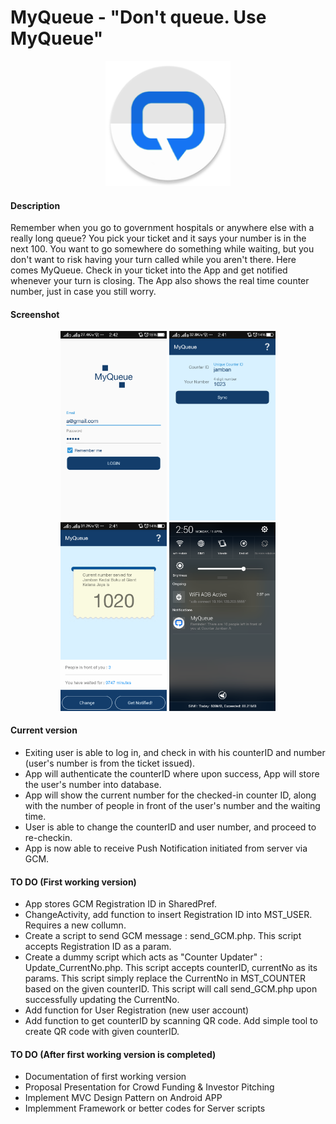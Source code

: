 # MyQueue - "Don't queue. Use MyQueue"

<p align="center">
  <img src="https://github.com/mrafsyam/myqueue/blob/master/app/src/main/res/mipmap-xxxhdpi/ic_launcher.png?raw=true" width="200"/>
</p>

#### Description  
Remember when you go to government hospitals or anywhere else with a really long queue? You pick your ticket and it says your number is in the next 100. You want to go somewhere do something while waiting, but you don't want to risk having your turn called while you aren't there. Here comes MyQueue. Check in your ticket into the App and get notified whenever your turn is closing. The App also shows the real time counter number, just in case you still worry.

#### Screenshot 
<p align="center">
  <img src="https://github.com/mrafsyam/myqueue/blob/master/Screenshot/Screenshot_2016-04-11-14-42-23-446.png?raw=true" width="170"/>
  <img src="https://github.com/mrafsyam/myqueue/blob/master/Screenshot/Screenshot_2016-04-11-14-41-52-861.png?raw=true" width="170"/>
  <img src="https://github.com/mrafsyam/myqueue/blob/master/Screenshot/Screenshot_2016-04-11-14-41-47-957.png?raw=true" width="170"/>
  <img src="https://github.com/mrafsyam/myqueue/blob/master/Screenshot/Screenshot_2016-04-11-14-50-42-357.png?raw=true" width="170"/>
</p>


#### Current version
* Exiting user is able to log in, and check in with his counterID and number (user's number is from the ticket issued).     
* App will authenticate the counterID where upon success, App will store the user's number into database.   
* App will show the current number for the checked-in counter ID, along with the number of people in front of the user's number and the waiting time.   
* User is able to change the counterID and user number, and proceed to re-checkin.   
* App is now able to receive Push Notification initiated from server via GCM.    
 
 
#### TO DO (First working version)  
* App stores GCM Registration ID in SharedPref.   
* ChangeActivity, add function to insert Registration ID into MST_USER. Requires a new collumn.  
* Create a script to send GCM message : send_GCM.php. This script accepts Registration ID as a param.  
* Create a dummy script which acts as "Counter Updater" : Update_CurrentNo.php. This script accepts counterID, currentNo as its params. This script simply replace the CurrentNo in MST_COUNTER based on the given counterID. This script will call send_GCM.php upon successfully updating the CurrentNo.  
* Add function for User Registration (new user account)   
* Add function to get counterID by scanning QR code. Add simple tool to create QR code with given counterID.    

#### TO DO (After first working version is completed)  
* Documentation of first working version  
* Proposal Presentation for Crowd Funding & Investor Pitching  
* Implement MVC Design Pattern on Android APP  
* Implemment Framework or better codes for Server scripts  

